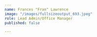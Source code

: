 ```yaml
---
name: Frances "Fran" Lawrence
image: "/images/fullsizeoutput_693.jpeg"
role: Lead Admin/Office Manager
published: false

---
```

